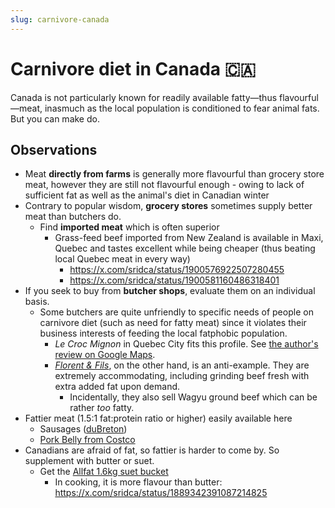 ```yaml
---
slug: carnivore-canada
---
```

# Carnivore diet in Canada 🇨🇦

Canada is not particularly known for readily available fatty—thus flavourful—meat, inasmuch as the local population is conditioned to fear animal fats. But you can make do.

## Observations

- Meat **directly from farms** is generally more flavourful than grocery store meat, however they are still not flavourful enough - owing to lack of sufficient fat as well as the animal's diet in Canadian winter
- Contrary to popular wisdom, **grocery stores** sometimes supply better meat than butchers do.
	- Find **imported meat** which is often superior
		- Grass-feed beef imported from New Zealand is available in Maxi, Quebec and tastes excellent while being cheaper (thus beating local Quebec meat in every way)
			- https://x.com/sridca/status/1900576922507280455
			- https://x.com/sridca/status/1900581160486318401
- If you seek to buy from **butcher shops**, evaluate them on an individual basis.
	- Some butchers are quite unfriendly to specific needs of people on carnivore diet (such as need for fatty meat) since it violates their business interests of feeding the local fatphobic population.
		- _Le Croc Mignon_ in Quebec City fits this profile. See [the author's review on Google Maps](https://maps.app.goo.gl/SD1HnorA951SyySP7).
		- [_Florent & Fils_](https://maps.app.goo.gl/zzrmdpwumH55ottV6), on the other hand, is an anti-example. They are extremely accommodating, including grinding beef fresh with extra added fat upon demand.
			- Incidentally, they also sell Wagyu ground beef which can be rather _too_ fatty.
- Fattier meat (1.5:1 fat:protein ratio or higher) easily available here
	- Sausages ([duBreton](https://www.dubreton.com/en-ca/products/organic/toulouse-sausages))
	- [Pork Belly from Costco](https://x.com/sridca/status/1898138719083020523)
- Canadians are afraid of fat, so fattier is harder to come by. So supplement with butter or suet.
  - Get the [Allfat 1.6kg suet bucket](https://www.allfat.ca/products/100-grass-fed-grass-finished-beef-tallow?variant=44727966859435)
	- In cooking, it is more flavour than butter: https://x.com/sridca/status/1889342391087214825
